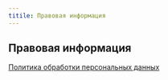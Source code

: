 ```yaml
---
titile: Правовая информация
---
```


## Правовая информация

[Политика обработки персональных данных](/ru/law-info/personal-data-processing-policy)
